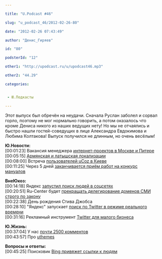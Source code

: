 ```yaml
---

title: "U.Podcast #46"

slug: "u_podcast_46/2012-02-26-80"

date: "2012-02-26 07:43:49"

author: "Денис_Гиряев"

id: "80"

podsterId: "12"

other1: "http://upodcast.ru/u/upodcast46.mp3"

other2: "44.29"

categories:


 - Ю.Подкасты

---
```

Этот выпуск был обречён на неудачи. Сначала Руслан заболел и сорвал горло, поэтому не мог нормально говорить, а потом оказалось что кроме Дениса никого из наших ведущих нету! Но мы не отчаялись и быстро нашли гостей-соведущих в лице Александра Евдокимова и Любима Колтакова! Выпуск получился не длинным, но очень весёлым!  
  
**Ю.Новости:**  
\[00:01:23\] Вакансия менеджера [интернет-проектов в Москве и Питере](http://moikrug.ru/vacancies/718961832/ "http://moikrug.ru/vacancies/718961832/")  
\[00:05:15\] [Армянская и латышская локализации](https://twitter.com/#!/ucoz_ru/status/171502590876598272 "https://twitter.com/#!/ucoz_ru/status/171502590876598272")  
\[00:08:00\] Встреча [пользователей uCoz в Киеве](http://forum.ucoz.ru/forum/2-39004-1 "http://forum.ucoz.ru/forum/2-39004-1")  
\[00:11:25\] Через 5 дней [заканчивается приём работ на конкурс мануалов](http://manual.ucoz.net/ "http://manual.ucoz.net/")  
  
**ВнеЮкоз:**  
\[00:14:18\] Яндекс [запустил поиск людей в соцсетях](http://lenta.ru/news/2012/02/20/yadossier/ "http://lenta.ru/news/2012/02/20/yadossier/")  
\[00:20:51\] Ru-Center будет [прекращать делегирование доменов СМИ строго по закону](http://digit.ru/internet/20120224/389530900.html "http://digit.ru/internet/20120224/389530900.html")  
\[00:22:38\] День рождения Стива Джобса  
\[00:28:10\] "Яндекс" запускает [поиск по Twitter в режиме реального времени](http://digit.ru/internet/20120221/389445319.html "http://digit.ru/internet/20120221/389445319.html")  
\[00:31:16\] Рекламный инструмент [Twitter для малого бизнеса](http://digit.ru/internet/20120217/389352919.html "http://digit.ru/internet/20120217/389352919.html")  
  
**Ю.Жизнь:**  
\[00:37:04\] У нас [почти 2500 комментов](http://salikov.net/sc/20120225-65u-44kb.jpg "http://salikov.net/sc/20120225-65u-44kb.jpg")  
\[00:43:57\] Про [uthemes](http://uthemes.ru/ "http://uthemes.ru/")  
  
**Вопросы и ответы:**  
\[00:45:25\] Поисковик [Bing привяжет ссылки к людям](http://lenta.ru/news/2012/02/23/bing/ "http://lenta.ru/news/2012/02/23/bing/")